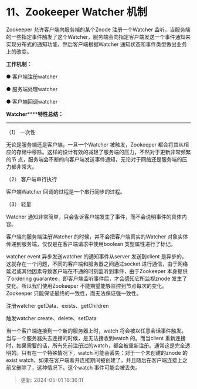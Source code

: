 # 11、Zookeeper Watcher 机制

Zookeeper 允许客户端向服务端的某个Znode 注册一个Watcher 监听，当服务端的一些指定事件触发了这个Watcher，服务端会向指定客户端发送一个事件通知来实现分布式的通知功能，然后客户端根据Watcher 通知状态和事件类型做出业务上的改变。

**工作机制：**

● 客户端注册watcher

● 服务端处理watcher

● 客户端回调watcher

**Watcher********特性总结：**

****

（1） 一次性

无论是服务端还是客户端，一旦一个Watcher 被触发，Zookeeper 都会将其从相应的存储中移除。这样的设计有效的减轻了服务端的压力，不然对于更新非常频繁的节 点，服务端会不断的向客户端发送事件通知，无论对于网络还是服务端的压力都非常大。

（2） 客户端串行执行

客户端Watcher 回调的过程是一个串行同步的过程。

（3） 轻量

Watcher 通知非常简单，只会告诉客户端发生了事件，而不会说明事件的具体内容。

客户端向服务端注册Watcher 的时候，并不会把客户端真实的Watcher 对象实体传递到服务端，仅仅是在客户端请求中使用boolean 类型属性进行了标记。

watcher event 异步发送watcher 的通知事件从server 发送到client 是异步的，这就存在一个问题，不同的客户端和服务器之间通过socket 进行通信，由于网络延迟或其他因素导致客户端在不通的时刻监听到事件，由于Zookeeper 本身提供了ordering guarantee，即客户端监听事件后，才会感知它所监视znode 发生了变化。所以我们使用Zookeeper 不能期望能够监控到节点每次的变化。Zookeeper 只能保证最终的一致性，而无法保证强一致性。

注册watcher getData、exists、getChildren

触发watcher create、delete、setData

当一个客户端连接到一个新的服务器上时，watch 将会被以任意会话事件触发。当与一个服务器失去连接的时候，是无法接收到watch 的。而当client 重新连接时，如果需要的话，所有先前注册过的watch，都会被重新注册。通常这是完全透明的。只有在一个特殊情况下，watch 可能会丢失：对于一个未创建的znode 的exist watch，如果在客户端断开连接期间被创建了，并且随后在客户端连接上之前又删除了，这种情况下，这个watch 事件可能会被丢失。

> 更新: 2024-05-01 16:36:11  
